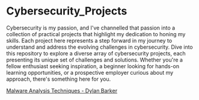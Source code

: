 # Cybersecurity_Projects

Cybersecurity is my passion, and I've channelled that passion into a collection of practical projects that highlight my dedication to honing my skills. Each project here represents a step forward in my journey to understand and address the evolving challenges in cybersecurity. Dive into this repository to explore a diverse array of cybersecurity projects, each presenting its unique set of challenges and solutions. Whether you're a fellow enthusiast seeking inspiration, a beginner looking for hands-on learning opportunities, or a prospective employer curious about my approach, there's something here for you.


[Malware Analysis Techniques - Dylan Barker](obsidian://open?vault=Obsidian%20Vault&file=GitHub%2FMalware%20Analysis%20Techniques%20-%20Dylan%20Barker)
